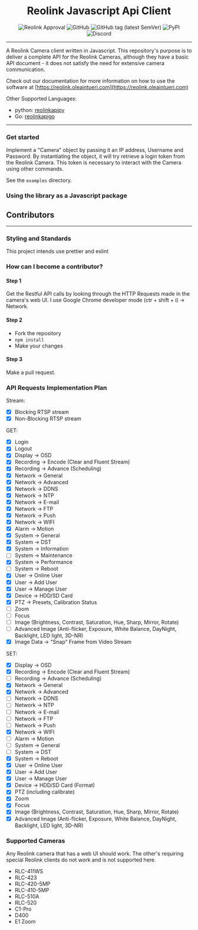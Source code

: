<h1 align="center"> Reolink Javascript Api Client </h1>

<p align="center">
 <img alt="Reolink Approval" src="https://img.shields.io/badge/reolink-approved-blue?style=flat-square">
 <img alt="GitHub" src="https://img.shields.io/github/license/ReolinkCameraAPI/reolinkapipy?style=flat-square">
 <img alt="GitHub tag (latest SemVer)" src="https://img.shields.io/github/v/tag/ReolinkCameraAPI/reolinkapipy?style=flat-square">
 <img alt="PyPI" src="https://img.shields.io/pypi/v/reolinkapi?style=flat-square">
 <img alt="Discord" src="https://img.shields.io/discord/773257004911034389?style=flat-square">
</p>

---

A Reolink Camera client written in Javascript. This repository's purpose is to deliver a complete API for the Reolink Cameras,
although they have a basic API document - it does not satisfy the need for extensive camera communication.

Check out our documentation for more information on how to use the software at [https://reolink.oleaintueri.com](https://reolink.oleaintueri.com)

Other Supported Languages:

- python: [reolinkapipy](https://github.com/ReolinkCameraAPI/reolinkapipy)
- Go: [reolinkapigo](https://github.com/ReolinkCameraAPI/reolinkapigo)

---

### Get started

Implement a "Camera" object by passing it an IP address, Username and Password. By instantiating the object, it will try retrieve a login token from the Reolink Camera. This token is necessary to interact with the Camera using other commands.

See the `examples` directory.

### Using the library as a Javascript package

## Contributors

---

### Styling and Standards

This project intends use prettier and eslint

### How can I become a contributor?

#### Step 1

Get the Restful API calls by looking through the HTTP Requests made in the camera's web UI. I use Google Chrome developer mode (ctr + shift + i) -> Network.

#### Step 2

- Fork the repository
- `npm install`
- Make your changes

#### Step 3

Make a pull request.

### API Requests Implementation Plan

Stream:

- [X] Blocking RTSP stream
- [X] Non-Blocking RTSP stream

GET:

- [X] Login
- [X] Logout
- [X] Display -> OSD
- [X] Recording -> Encode (Clear and Fluent Stream)
- [X] Recording -> Advance (Scheduling)
- [X] Network -> General
- [X] Network -> Advanced
- [X] Network -> DDNS
- [X] Network -> NTP
- [X] Network -> E-mail
- [X] Network -> FTP
- [X] Network -> Push
- [X] Network -> WIFI
- [X] Alarm -> Motion
- [X] System -> General
- [X] System -> DST
- [X] System -> Information
- [ ] System -> Maintenance
- [X] System -> Performance
- [ ] System -> Reboot
- [X] User -> Online User
- [X] User -> Add User
- [X] User -> Manage User
- [X] Device -> HDD/SD Card
- [x] PTZ -> Presets, Calibration Status
- [ ] Zoom
- [ ] Focus
- [ ] Image (Brightness, Contrast, Saturation, Hue, Sharp, Mirror, Rotate)
- [ ] Advanced Image (Anti-flicker, Exposure, White Balance, DayNight, Backlight, LED light, 3D-NR)
- [X] Image Data -> "Snap" Frame from Video Stream

SET:

- [X] Display -> OSD
- [X] Recording -> Encode (Clear and Fluent Stream)
- [ ] Recording -> Advance (Scheduling)
- [X] Network -> General
- [X] Network -> Advanced
- [ ] Network -> DDNS
- [ ] Network -> NTP
- [ ] Network -> E-mail
- [ ] Network -> FTP
- [ ] Network -> Push
- [X] Network -> WIFI
- [ ] Alarm -> Motion
- [ ] System -> General
- [ ] System -> DST
- [X] System -> Reboot
- [X] User -> Online User
- [X] User -> Add User
- [X] User -> Manage User
- [X] Device -> HDD/SD Card (Format)
- [x] PTZ (including calibrate)
- [x] Zoom
- [x] Focus
- [X] Image (Brightness, Contrast, Saturation, Hue, Sharp, Mirror, Rotate)
- [X] Advanced Image (Anti-flicker, Exposure, White Balance, DayNight, Backlight, LED light, 3D-NR)

### Supported Cameras

Any Reolink camera that has a web UI should work. The other's requiring special Reolink clients
do not work and is not supported here.

- RLC-411WS
- RLC-423
- RLC-420-5MP
- RLC-410-5MP
- RLC-510A
- RLC-520
- C1-Pro
- D400
- E1 Zoom
